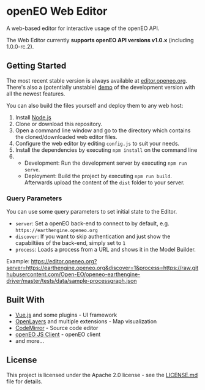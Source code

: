 # openEO Web Editor
A web-based editor for interactive usage of the openEO API.

The Web Editor currently **supports openEO API versions v1.0.x** (including 1.0.0-rc.2).

## Getting Started
The most recent stable version is always available at [editor.openeo.org](https://editor.openeo.org).
There's also a (potentially unstable) [demo](https://open-eo.github.io/openeo-web-editor/demo/) of the development version with all the newest features.

You can also build the files yourself and deploy them to any web host:

1. Install [Node.js](https://nodejs.org/)
2. Clone or download this repository.
3. Open a command line window and go to the directory which contains the cloned/downloaded web editor files.
4. Configure the web editor by editing `config.js`  to suit your needs.
6. Install the dependencies by executing `npm install` on the command line
7. 
    * Development: Run the development server by executing `npm run serve`.
    * Deployment: Build the project by executing `npm run build`. Afterwards upload the content of the `dist` folder to your server.

### Query Parameters

You can use some query parameters to set initial state to the Editor.

* `server`: Set a openEO back-end to connect to by default, e.g. `https://earthengine.openeo.org`
* `discover`: If you want to skip authentication and just show the capabiltiies of the back-end, simply set to `1`
* `process`: Loads a process from a URL and shows it in the Model Builder.

Example: <https://editor.openeo.org?server=https://earthengine.openeo.org&discover=1&process=https://raw.githubusercontent.com/Open-EO/openeo-earthengine-driver/master/tests/data/sample-processgraph.json>

## Built With
* [Vue.js](https://vuejs.org/) and some plugins - UI framework
* [OpenLayers](http://openlayers.org/) and multiple extensions - Map visualization
* [CodeMirror](https://codemirror.net/) - Source code editor
* [openEO JS Client](https://github.com/Open-EO/openeo-js-client) - openEO client
* and more...

## License
This project is licensed under the Apache 2.0 license - see the [LICENSE.md](LICENSE.md) file for details.
